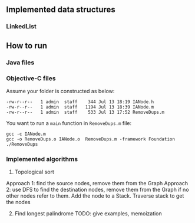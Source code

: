 ## Implemented data structures

### LinkedList

## How to run

### Java files

### Objective-C files

Assume your folder is constructed as below:

```
-rw-r--r--   1 admin  staff    344 Jul 13 18:19 IANode.h
-rw-r--r--   1 admin  staff   1194 Jul 13 18:39 IANode.m
-rw-r--r--   1 admin  staff    533 Jul 13 17:52 RemoveDups.m
```

You want to run a `main` function in `RemoveDups.m` file:

```
gcc -c IANode.m
gcc -o RemoveDups.o IANode.o  RemoveDups.m -framework Foundation
./RemoveDups
```

### Implemented algorithms

1. Topological sort

Approach 1: find the source nodes, remove them from the Graph
Approach 2: use DFS to find the destination nodes, remove them from the Graph if no other nodes refer to them. Add the node to a Stack.
Traverse stack to get the nodes

2. Find longest palindrome
TODO: give examples, memoization
